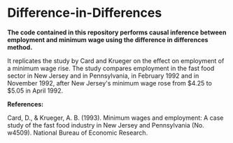 # Difference-in-Differences

**The code contained in this repository performs causal inference between employment and minimum wage using the difference in differences method.**

It replicates the study by Card and Krueger on the effect on employment of a minimum wage rise. The study compares employment in the fast food sector in New Jersey and in Pennsylvania, in February 1992 and in November 1992, after New Jersey's minimum wage rose from $4.25 to $5.05 in April 1992.

**References:**

Card, D., & Krueger, A. B. (1993). Minimum wages and employment: A case study of the fast food industry in New Jersey and Pennsylvania (No. w4509). National Bureau of Economic Research.
